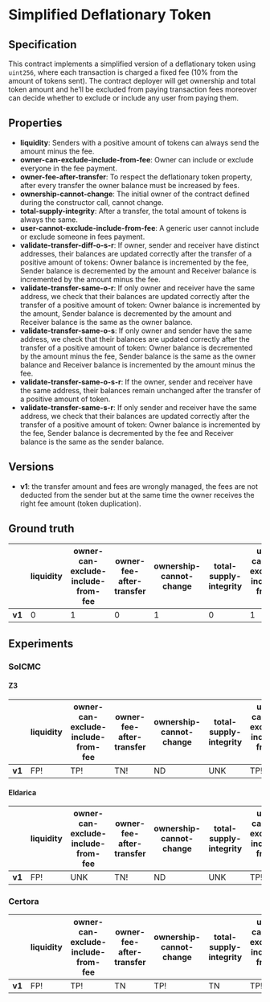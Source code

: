 # Simplified Deflationary Token

## Specification
This contract implements a simplified version of a deflationary token using `uint256`, where each transaction is charged a fixed fee (10% from the amount of tokens sent).
The contract deployer will get ownership and total token amount and he’ll be excluded from paying transaction fees moreover can decide whether to exclude or include any user from paying them.

## Properties
- **liquidity**: Senders with a positive amount of tokens can always send the amount minus the fee.
- **owner-can-exclude-include-from-fee**: Owner can include or exclude everyone in the fee payment.
- **owner-fee-after-transfer**: To respect the deflationary token property, after every transfer the owner balance must be increased by fees.
- **ownership-cannot-change**: The initial owner of the contract defined during the constructor call, cannot change.
- **total-supply-integrity**: After a transfer, the total amount of tokens is always the same.
- **user-cannot-exclude-include-from-fee**: A generic user cannot include or exclude someone in fees payment.
- **validate-transfer-diff-o-s-r**: If owner, sender and receiver have distinct addresses, their balances are updated correctly after the transfer of a positive amount of tokens: Owner balance is incremented by the fee, Sender balance is decremented by the amount and Receiver balance is incremented by the amount minus the fee.
- **validate-transfer-same-o-r**: If only owner and receiver have the same address, we check that their balances are updated correctly after the transfer of a positive amount of token: Owner balance is incremented by the amount, Sender balance is decremented by the amount and Receiver balance is the same as the owner balance.
- **validate-transfer-same-o-s**: If only owner and sender have the same address, we check that their balances are updated correctly after the transfer of a positive amount of token: Owner balance is decremented by the amount minus the fee, Sender balance is the same as the owner balance and Receiver balance is incremented by the amount minus the fee.
- **validate-transfer-same-o-s-r**: If the owner, sender and receiver have the same address, their balances remain unchanged after the transfer of a positive amount of token.
- **validate-transfer-same-s-r**: If only sender and receiver have the same address, we check that their balances are updated correctly after the transfer of a positive amount of token: Owner balance is incremented by the fee, Sender balance is decremented by the fee and Receiver balance is the same as the sender balance.

## Versions
- **v1**: the transfer amount and fees are wrongly managed, the fees are not deducted from the sender but at the same time the owner receives the right fee amount (token duplication).

## Ground truth
|        | liquidity                            | owner-can-exclude-include-from-fee   | owner-fee-after-transfer             | ownership-cannot-change              | total-supply-integrity               | user-cannot-exclude-include-from-fee | validate-transfer-diff-o-s-r         | validate-transfer-same-o-r           | validate-transfer-same-o-s           | validate-transfer-same-o-s-r         | validate-transfer-same-s-r           |
|--------|--------------------------------------|--------------------------------------|--------------------------------------|--------------------------------------|--------------------------------------|--------------------------------------|--------------------------------------|--------------------------------------|--------------------------------------|--------------------------------------|--------------------------------------|
| **v1** | 0                                    | 1                                    | 0                                    | 1                                    | 0                                    | 1                                    | 0                                    | 0                                    | 0                                    | 0                                    | 0                                    |
 

## Experiments
### SolCMC
#### Z3
|        | liquidity                            | owner-can-exclude-include-from-fee   | owner-fee-after-transfer             | ownership-cannot-change              | total-supply-integrity               | user-cannot-exclude-include-from-fee | validate-transfer-diff-o-s-r         | validate-transfer-same-o-r           | validate-transfer-same-o-s           | validate-transfer-same-o-s-r         | validate-transfer-same-s-r           |
|--------|--------------------------------------|--------------------------------------|--------------------------------------|--------------------------------------|--------------------------------------|--------------------------------------|--------------------------------------|--------------------------------------|--------------------------------------|--------------------------------------|--------------------------------------|
| **v1** | FP!                                  | TP!                                  | TN!                                  | ND                                   | UNK                                  | TP!                                  | UNK                                  | UNK                                  | UNK                                  | UNK                                  | UNK                                  |
 

#### Eldarica
|        | liquidity                            | owner-can-exclude-include-from-fee   | owner-fee-after-transfer             | ownership-cannot-change              | total-supply-integrity               | user-cannot-exclude-include-from-fee | validate-transfer-diff-o-s-r         | validate-transfer-same-o-r           | validate-transfer-same-o-s           | validate-transfer-same-o-s-r         | validate-transfer-same-s-r           |
|--------|--------------------------------------|--------------------------------------|--------------------------------------|--------------------------------------|--------------------------------------|--------------------------------------|--------------------------------------|--------------------------------------|--------------------------------------|--------------------------------------|--------------------------------------|
| **v1** | FP!                                  | UNK                                  | TN!                                  | ND                                   | UNK                                  | TP!                                  | UNK                                  | UNK                                  | UNK                                  | UNK                                  | UNK                                  |
 


### Certora
|        | liquidity                            | owner-can-exclude-include-from-fee   | owner-fee-after-transfer             | ownership-cannot-change              | total-supply-integrity               | user-cannot-exclude-include-from-fee | validate-transfer-diff-o-s-r         | validate-transfer-same-o-r           | validate-transfer-same-o-s           | validate-transfer-same-o-s-r         | validate-transfer-same-s-r           |
|--------|--------------------------------------|--------------------------------------|--------------------------------------|--------------------------------------|--------------------------------------|--------------------------------------|--------------------------------------|--------------------------------------|--------------------------------------|--------------------------------------|--------------------------------------|
| **v1** | FP!                                  | TP!                                  | TN                                   | TP!                                  | TN                                   | TP!                                  | TN                                   | TN                                   | TN                                   | TN                                   | TN                                   |
 

